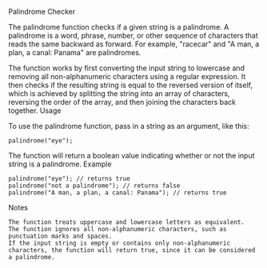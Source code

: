 Palindrome Checker

The palindrome function checks if a given string is a palindrome. A palindrome is a word, phrase, number, or other sequence of characters that reads the same backward as forward. For example, "racecar" and "A man, a plan, a canal: Panama" are palindromes.

The function works by first converting the input string to lowercase and removing all non-alphanumeric characters using a regular expression. It then checks if the resulting string is equal to the reversed version of itself, which is achieved by splitting the string into an array of characters, reversing the order of the array, and then joining the characters back together.
Usage

To use the palindrome function, pass in a string as an argument, like this:



    palindrome("eye");

The function will return a boolean value indicating whether or not the input string is a palindrome.
Example



    palindrome("eye"); // returns true
    palindrome("not a palindrome"); // returns false
    palindrome("A man, a plan, a canal: Panama"); // returns true

Notes

    The function treats uppercase and lowercase letters as equivalent.
    The function ignores all non-alphanumeric characters, such as punctuation marks and spaces.
    If the input string is empty or contains only non-alphanumeric characters, the function will return true, since it can be considered a palindrome.